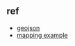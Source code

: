 

## ref
+ [geojson](http://geojson.io/#map=2/20.0/0.0)
+ [mapping example](http://duspviz.mit.edu/d3-workshop/mapping-data-with-d3/)